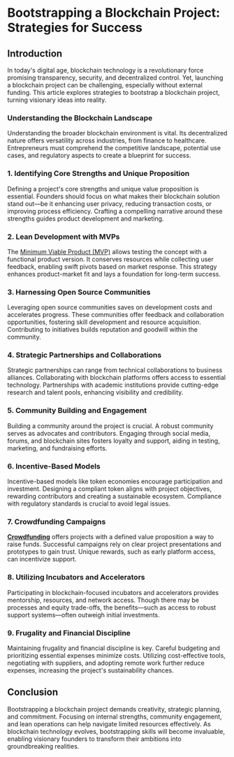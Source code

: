 # Bootstrapping a Blockchain Project: Strategies for Success

## Introduction

In today's digital age, blockchain technology is a revolutionary force promising transparency, security, and decentralized control. Yet, launching a blockchain project can be challenging, especially without external funding. This article explores strategies to bootstrap a blockchain project, turning visionary ideas into reality.

### Understanding the Blockchain Landscape

Understanding the broader blockchain environment is vital. Its decentralized nature offers versatility across industries, from finance to healthcare. Entrepreneurs must comprehend the competitive landscape, potential use cases, and regulatory aspects to create a blueprint for success.

### 1. Identifying Core Strengths and Unique Proposition

Defining a project's core strengths and unique value proposition is essential. Founders should focus on what makes their blockchain solution stand out—be it enhancing user privacy, reducing transaction costs, or improving process efficiency. Crafting a compelling narrative around these strengths guides product development and marketing.

### 2. Lean Development with MVPs

The [Minimum Viable Product (MVP)](https://en.wikipedia.org/wiki/Minimum_viable_product) allows testing the concept with a functional product version. It conserves resources while collecting user feedback, enabling swift pivots based on market response. This strategy enhances product-market fit and lays a foundation for long-term success.

### 3. Harnessing Open Source Communities

Leveraging open source communities saves on development costs and accelerates progress. These communities offer feedback and collaboration opportunities, fostering skill development and resource acquisition. Contributing to initiatives builds reputation and goodwill within the community.

### 4. Strategic Partnerships and Collaborations

Strategic partnerships can range from technical collaborations to business alliances. Collaborating with blockchain platforms offers access to essential technology. Partnerships with academic institutions provide cutting-edge research and talent pools, enhancing visibility and credibility.

### 5. Community Building and Engagement

Building a community around the project is crucial. A robust community serves as advocates and contributors. Engaging through social media, forums, and blockchain sites fosters loyalty and support, aiding in testing, marketing, and fundraising efforts.

### 6. Incentive-Based Models

Incentive-based models like token economies encourage participation and investment. Designing a compliant token aligns with project objectives, rewarding contributors and creating a sustainable ecosystem. Compliance with regulatory standards is crucial to avoid legal issues.

### 7. Crowdfunding Campaigns

[**Crowdfunding**](https://www.kickstarter.com/) offers projects with a defined value proposition a way to raise funds. Successful campaigns rely on clear project presentations and prototypes to gain trust. Unique rewards, such as early platform access, can incentivize support.

### 8. Utilizing Incubators and Accelerators

Participating in blockchain-focused incubators and accelerators provides mentorship, resources, and network access. Though there may be processes and equity trade-offs, the benefits—such as access to robust support systems—often outweigh initial investments.

### 9. Frugality and Financial Discipline

Maintaining frugality and financial discipline is key. Careful budgeting and prioritizing essential expenses minimize costs. Utilizing cost-effective tools, negotiating with suppliers, and adopting remote work further reduce expenses, increasing the project's sustainability chances.

## Conclusion

Bootstrapping a blockchain project demands creativity, strategic planning, and commitment. Focusing on internal strengths, community engagement, and lean operations can help navigate limited resources effectively. As blockchain technology evolves, bootstrapping skills will become invaluable, enabling visionary founders to transform their ambitions into groundbreaking realities.
